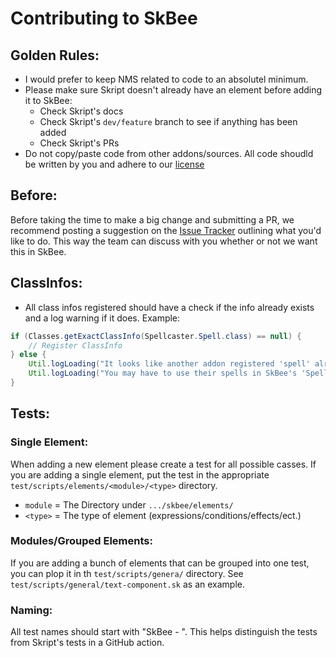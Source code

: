 # Contributing to SkBee

## Golden Rules:

- I would prefer to keep NMS related to code to an absolutel minimum.
- Please make sure Skript doesn't already have an element before adding it to SkBee:
  - Check Skript's docs
  - Check Skript's `dev/feature` branch to see if anything has been added
  - Check Skript's PRs
- Do not copy/paste code from other addons/sources.
All code shoudld be written by you and adhere to our [license](https://github.com/ShaneBeee/SkBee/blob/master/LICENSE)

## Before:
Before taking the time to make a big change and submitting a PR, we recommend posting a suggestion on the [Issue Tracker](https://github.com/ShaneBeee/SkBee/issues) outlining what you'd like to do. This way the team can discuss with you whether or not we want this in SkBee.

## ClassInfos:
- All class infos registered should have a check if the info already exists and a log warning if it does. Example:
```java
if (Classes.getExactClassInfo(Spellcaster.Spell.class) == null) {
    // Register ClassInfo
} else {
    Util.logLoading("It looks like another addon registered 'spell' already.");
    Util.logLoading("You may have to use their spells in SkBee's 'Spell-caster Spell' expression.");
}
```

## Tests:

### Single Element:
When adding a new element please create a test for all possible casses.
If you are adding a single element, put the test in the appropriate `test/scripts/elements/<module>/<type>` directory.

- `module` = The Directory under `.../skbee/elements/`
- `<type>` = The type of element (expressions/conditions/effects/ect.)

### Modules/Grouped Elements:
If you are adding a bunch of elements that can be grouped into one test, you can plop it in th `test/scripts/genera/` directory.
See `test/scripts/general/text-component.sk` as an example.

### Naming:
All test names should start with "SkBee - ".
This helps distinguish the tests from Skript's tests in a GitHub action.
